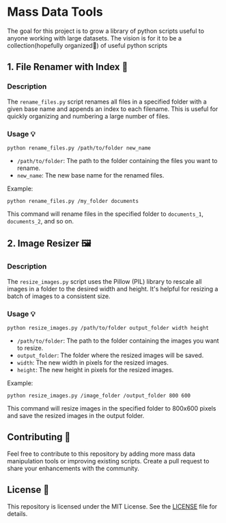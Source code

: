 # Mass Data Tools

The goal for this project is to grow a library of python scripts useful to anyone working with large datasets. The vision is for it to be a collection(hopefully organized👀) of useful python scripts

## 1. File Renamer with Index 📂

### Description

The `rename_files.py` script renames all files in a specified folder with a given base name and appends an index to each filename. This is useful for quickly organizing and numbering a large number of files.

### Usage 💡

```shell
python rename_files.py /path/to/folder new_name
```

- `/path/to/folder`: The path to the folder containing the files you want to rename.
- `new_name`: The new base name for the renamed files.

Example:
```shell
python rename_files.py /my_folder documents
```

This command will rename files in the specified folder to `documents_1`, `documents_2`, and so on.

## 2. Image Resizer 🖼️

### Description

The `resize_images.py` script uses the Pillow (PIL) library to rescale all images in a folder to the desired width and height. It's helpful for resizing a batch of images to a consistent size.

### Usage 💡

```shell
python resize_images.py /path/to/folder output_folder width height
```

- `/path/to/folder`: The path to the folder containing the images you want to resize.
- `output_folder`: The folder where the resized images will be saved.
- `width`: The new width in pixels for the resized images.
- `height`: The new height in pixels for the resized images.

Example:
```shell
python resize_images.py /image_folder /output_folder 800 600
```

This command will resize images in the specified folder to 800x600 pixels and save the resized images in the output folder.

## Contributing 🚀

Feel free to contribute to this repository by adding more mass data manipulation tools or improving existing scripts. Create a pull request to share your enhancements with the community.

## License 📜

This repository is licensed under the MIT License. See the [LICENSE](LICENSE) file for details.
